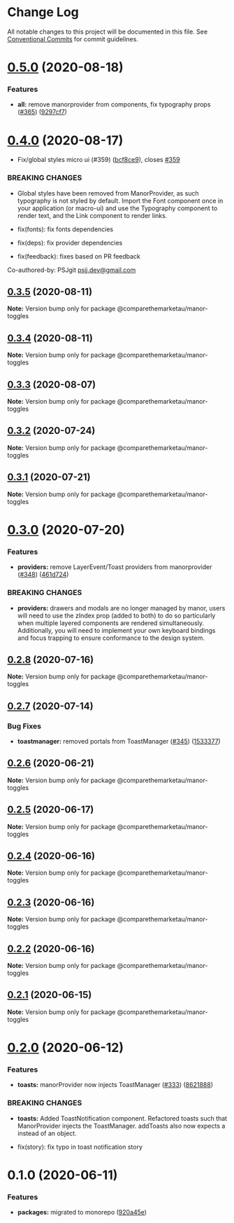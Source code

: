 # Change Log

All notable changes to this project will be documented in this file.
See [Conventional Commits](https://conventionalcommits.org) for commit guidelines.

# [0.5.0](https://github.com/comparethemarketau/manor-react/compare/@comparethemarketau/manor-toggles@0.4.0...@comparethemarketau/manor-toggles@0.5.0) (2020-08-18)

### Features

- **all:** remove manorprovider from components, fix typography props ([#365](https://github.com/comparethemarketau/manor-react/issues/365)) ([9297cf7](https://github.com/comparethemarketau/manor-react/commit/9297cf72e8a7fe8762ec0dadf07d026aa88cbb44))

# [0.4.0](https://github.com/comparethemarketau/manor-react/compare/@comparethemarketau/manor-toggles@0.3.5...@comparethemarketau/manor-toggles@0.4.0) (2020-08-17)

- Fix/global styles micro ui (#359) ([bcf8ce9](https://github.com/comparethemarketau/manor-react/commit/bcf8ce92ba170a51113a4022728da22f47a6a768)), closes [#359](https://github.com/comparethemarketau/manor-react/issues/359)

### BREAKING CHANGES

- Global styles have been removed from ManorProvider, as such typography is not
  styled by default. Import the Font component once in your application (or macro-ui) and use the
  Typography component to render text, and the Link component to render links.

- fix(fonts): fix fonts dependencies

- fix(deps): fix provider dependencies

- fix(feedback): fixes based on PR feedback

Co-authored-by: PSJgit <psjj.dev@gmail.com>

## [0.3.5](https://github.com/comparethemarketau/manor-react/compare/@comparethemarketau/manor-toggles@0.3.4...@comparethemarketau/manor-toggles@0.3.5) (2020-08-11)

**Note:** Version bump only for package @comparethemarketau/manor-toggles

## [0.3.4](https://github.com/comparethemarketau/manor-react/compare/@comparethemarketau/manor-toggles@0.3.3...@comparethemarketau/manor-toggles@0.3.4) (2020-08-11)

**Note:** Version bump only for package @comparethemarketau/manor-toggles

## [0.3.3](https://github.com/comparethemarketau/manor-react/compare/@comparethemarketau/manor-toggles@0.3.2...@comparethemarketau/manor-toggles@0.3.3) (2020-08-07)

**Note:** Version bump only for package @comparethemarketau/manor-toggles

## [0.3.2](https://github.com/comparethemarketau/manor-react/compare/@comparethemarketau/manor-toggles@0.3.1...@comparethemarketau/manor-toggles@0.3.2) (2020-07-24)

**Note:** Version bump only for package @comparethemarketau/manor-toggles

## [0.3.1](https://github.com/comparethemarketau/manor-react/compare/@comparethemarketau/manor-toggles@0.3.0...@comparethemarketau/manor-toggles@0.3.1) (2020-07-21)

**Note:** Version bump only for package @comparethemarketau/manor-toggles

# [0.3.0](https://github.com/comparethemarketau/manor-react/compare/@comparethemarketau/manor-toggles@0.2.8...@comparethemarketau/manor-toggles@0.3.0) (2020-07-20)

### Features

- **providers:** remove LayerEvent/Toast providers from manorprovider ([#348](https://github.com/comparethemarketau/manor-react/issues/348)) ([461d724](https://github.com/comparethemarketau/manor-react/commit/461d72498fca1aca9de0056a27d1a3d17a89ea77))

### BREAKING CHANGES

- **providers:** drawers and modals are no longer managed by manor, users will need to use the
  zIndex prop (added to both) to do so particularly when multiple layered components are rendered
  simultaneously. Additionally, you will need to implement your own keyboard bindings and focus
  trapping to ensure conformance to the design system.

## [0.2.8](https://github.com/comparethemarketau/manor-react/compare/@comparethemarketau/manor-toggles@0.2.7...@comparethemarketau/manor-toggles@0.2.8) (2020-07-16)

**Note:** Version bump only for package @comparethemarketau/manor-toggles

## [0.2.7](https://github.com/comparethemarketau/manor-react/compare/@comparethemarketau/manor-toggles@0.2.6...@comparethemarketau/manor-toggles@0.2.7) (2020-07-14)

### Bug Fixes

- **toastmanager:** removed portals from ToastManager ([#345](https://github.com/comparethemarketau/manor-react/issues/345)) ([1533377](https://github.com/comparethemarketau/manor-react/commit/1533377910e9cbac266abe24fae1ee42eba4c52f))

## [0.2.6](https://github.com/comparethemarketau/manor-react/compare/@comparethemarketau/manor-toggles@0.2.5...@comparethemarketau/manor-toggles@0.2.6) (2020-06-21)

**Note:** Version bump only for package @comparethemarketau/manor-toggles

## [0.2.5](https://github.com/comparethemarketau/manor-react/compare/@comparethemarketau/manor-toggles@0.2.4...@comparethemarketau/manor-toggles@0.2.5) (2020-06-17)

**Note:** Version bump only for package @comparethemarketau/manor-toggles

## [0.2.4](https://github.com/comparethemarketau/manor-react/compare/@comparethemarketau/manor-toggles@0.2.3...@comparethemarketau/manor-toggles@0.2.4) (2020-06-16)

**Note:** Version bump only for package @comparethemarketau/manor-toggles

## [0.2.3](https://github.com/comparethemarketau/manor-react/compare/@comparethemarketau/manor-toggles@0.2.2...@comparethemarketau/manor-toggles@0.2.3) (2020-06-16)

**Note:** Version bump only for package @comparethemarketau/manor-toggles

## [0.2.2](https://github.com/comparethemarketau/manor-react/compare/@comparethemarketau/manor-toggles@0.2.1...@comparethemarketau/manor-toggles@0.2.2) (2020-06-16)

**Note:** Version bump only for package @comparethemarketau/manor-toggles

## [0.2.1](https://github.com/comparethemarketau/manor-react/compare/@comparethemarketau/manor-toggles@0.2.0...@comparethemarketau/manor-toggles@0.2.1) (2020-06-15)

**Note:** Version bump only for package @comparethemarketau/manor-toggles

# [0.2.0](https://github.com/comparethemarketau/manor-react/compare/@comparethemarketau/manor-toggles@0.1.0...@comparethemarketau/manor-toggles@0.2.0) (2020-06-12)

### Features

- **toasts:** manorProvider now injects ToastManager ([#333](https://github.com/comparethemarketau/manor-react/issues/333)) ([8621888](https://github.com/comparethemarketau/manor-react/commit/862188867bbc8258b29fa162f46e5ad5b108f778))

### BREAKING CHANGES

- **toasts:** Added ToastNotification component. Refactored toasts such that ManorProvider
  injects the ToastManager. addToasts also now expects a <ToastNotification> instead of an object.

- fix(story): fix typo in toast notification story

# 0.1.0 (2020-06-11)

### Features

- **packages:** migrated to monorepo ([920a45e](https://github.com/comparethemarketau/manor-react/commit/920a45ec4b40a19de32f39f29693cbe1b1f314ae))
